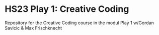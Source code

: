 # HS23 Play 1: Creative Coding
Repository for the Creative Coding course in the modul Play 1 w/Gordan Savicic & Max Frischknecht
